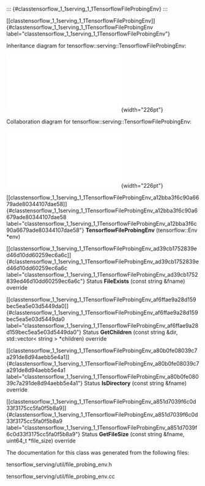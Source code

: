 ::: {#classtensorflow_1_1serving_1_1TensorflowFileProbingEnv}
:::

[\[classtensorflow\_1\_1serving\_1\_1TensorflowFileProbingEnv\]]{#classtensorflow_1_1serving_1_1TensorflowFileProbingEnv
label="classtensorflow_1_1serving_1_1TensorflowFileProbingEnv"}

Inheritance diagram for tensorflow::serving::TensorflowFileProbingEnv:

![image](classtensorflow_1_1serving_1_1TensorflowFileProbingEnv__inherit__graph.pdf){width="226pt"}

Collaboration diagram for tensorflow::serving::TensorflowFileProbingEnv:

![image](classtensorflow_1_1serving_1_1TensorflowFileProbingEnv__coll__graph.pdf){width="226pt"}

[\[classtensorflow\_1\_1serving\_1\_1TensorflowFileProbingEnv\_a12bba3f6c90a6679ade80344107dae58\]]{#classtensorflow_1_1serving_1_1TensorflowFileProbingEnv_a12bba3f6c90a6679ade80344107dae58
label="classtensorflow_1_1serving_1_1TensorflowFileProbingEnv_a12bba3f6c90a6679ade80344107dae58"}
**TensorflowFileProbingEnv** (tensorflow::Env $\ast$env)

[\[classtensorflow\_1\_1serving\_1\_1TensorflowFileProbingEnv\_ad39cb1752839ed46d10dd60259ec6a6c\]]{#classtensorflow_1_1serving_1_1TensorflowFileProbingEnv_ad39cb1752839ed46d10dd60259ec6a6c
label="classtensorflow_1_1serving_1_1TensorflowFileProbingEnv_ad39cb1752839ed46d10dd60259ec6a6c"}
Status **FileExists** (const string &fname) override

[\[classtensorflow\_1\_1serving\_1\_1TensorflowFileProbingEnv\_af6ffae9a28d159bec5ea5e03d5449da0\]]{#classtensorflow_1_1serving_1_1TensorflowFileProbingEnv_af6ffae9a28d159bec5ea5e03d5449da0
label="classtensorflow_1_1serving_1_1TensorflowFileProbingEnv_af6ffae9a28d159bec5ea5e03d5449da0"}
Status **GetChildren** (const string &dir, std::vector$<$ string $>$
$\ast$children) override

[\[classtensorflow\_1\_1serving\_1\_1TensorflowFileProbingEnv\_a80b0fe08039c7a291de8d94aebb5e4a1\]]{#classtensorflow_1_1serving_1_1TensorflowFileProbingEnv_a80b0fe08039c7a291de8d94aebb5e4a1
label="classtensorflow_1_1serving_1_1TensorflowFileProbingEnv_a80b0fe08039c7a291de8d94aebb5e4a1"}
Status **IsDirectory** (const string &fname) override

[\[classtensorflow\_1\_1serving\_1\_1TensorflowFileProbingEnv\_a851d7039f6c0d33f3175cc5fa0f5b8a9\]]{#classtensorflow_1_1serving_1_1TensorflowFileProbingEnv_a851d7039f6c0d33f3175cc5fa0f5b8a9
label="classtensorflow_1_1serving_1_1TensorflowFileProbingEnv_a851d7039f6c0d33f3175cc5fa0f5b8a9"}
Status **GetFileSize** (const string &fname, uint64\_t $\ast$file\_size)
override

The documentation for this class was generated from the following files:

tensorflow\_serving/util/file\_probing\_env.h

tensorflow\_serving/util/file\_probing\_env.cc
